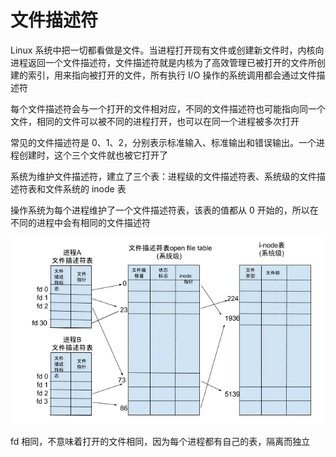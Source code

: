 # 文件描述符

Linux 系统中把一切都看做是文件。当进程打开现有文件或创建新文件时，内核向进程返回一个文件描述符，文件描述符就是内核为了高效管理已被打开的文件所创建的索引，用来指向被打开的文件，所有执行 I/O 操作的系统调用都会通过文件描述符

每个文件描述符会与一个打开的文件相对应，不同的文件描述符也可能指向同一个文件，相同的文件可以被不同的进程打开，也可以在同一个进程被多次打开

常见的文件描述符是 0、1、2，分别表示标准输入、标准输出和错误输出。一个进程创建时，这个三个文件就也被它打开了

系统为维护文件描述符，建立了三个表：进程级的文件描述符表、系统级的文件描述符表和文件系统的 inode 表

操作系统为每个进程维护了一个文件描述符表，该表的值都从 0 开始的，所以在不同的进程中会有相同的文件描述符

![](../../Picture/Linux/file/fd//01.png)

fd 相同，不意味着打开的文件相同，因为每个进程都有自己的表，隔离而独立
